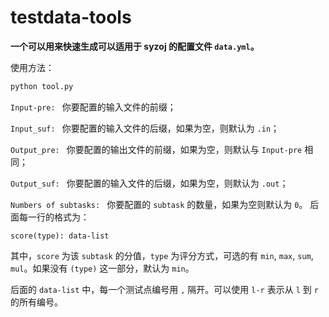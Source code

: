 # testdata-tools

**一个可以用来快速生成可以适用于 syzoj 的配置文件 `data.yml`。**

使用方法：

```sh
python tool.py
```

`Input-pre: ` 你要配置的输入文件的前缀；

`Input_suf: ` 你要配置的输入文件的后缀，如果为空，则默认为 `.in`；

`Output_pre: ` 你要配置的输出文件的前缀，如果为空，则默认与 `Input-pre` 相同；

`Output_suf: ` 你要配置的输入文件的后缀，如果为空，则默认为 `.out`；

`Numbers of subtasks: ` 你要配置的 `subtask` 的数量，如果为空则默认为 `0`。
后面每一行的格式为：

```plain
score(type): data-list
```

其中，`score` 为该 `subtask` 的分值，`type` 为评分方式，可选的有 `min`, `max`, `sum`, `mul`。如果没有 `(type)` 这一部分，默认为 `min`。

后面的 `data-list` 中，每一个测试点编号用 `,` 隔开。可以使用 `l-r` 表示从 `l` 到 `r` 的所有编号。
